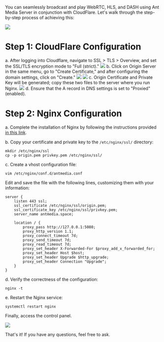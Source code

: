 You can seamlessly broadcast and play WebRTC, HLS, and DASH using Ant Media Server in conjunction with CloudFlare. Let's walk through the step-by-step process of achieving this:

![](@site/static/img/cloudflare/antmedia-cloudflare.png)

# Step 1: CloudFlare Configuration

a. After logging into Cloudflare, navigate to SSL > TLS > Overview, and set the SSL/TLS encryption mode to "Full (strict)."
![](@site/static/img/cloudflare/antmedia-cloudflare-1.png)
b. Click on Origin Server in the same menu, go to "Create Certificate," and after configuring the domain settings, click on "Create."
![](@site/static/img/cloudflare/antmedia-cloudflare-2.png)
![](@site/static/img/cloudflare/antmedia-cloudflare-3.png)
c. Origin Certificate and Private Key will be generated; copy these two files to the server where you run Nginx.
![](@site/static/img/cloudflare/antmedia-cloudflare-4.png)
d. Ensure that the A record in DNS settings is set to "Proxied" (enabled).

# Step 2: Nginx Configuration

a. Complete the installation of Nginx by following the instructions provided [in this link](https://antmedia.io/docs/guides/clustering-and-scaling/load-balancing/nginx-load-balancer/#nginx-installation).

b. Copy your certificate and private key to the `/etc/nginx/ssl/` directory:

```
mkdir /etc/nginx/ssl
cp -p origin.pem privkey.pem /etc/nginx/ssl/
```
c. Create a vhost configuration file:

```
vim /etc/nginx/conf.d/antmedia.conf
```
Edit and save the file with the following lines, customizing them with your information:

```
server {
    listen 443 ssl;
    ssl_certificate /etc/nginx/ssl/origin.pem;
    ssl_certificate_key /etc/nginx/ssl/privkey.pem;
    server_name antmedia.space;

    location / {
        proxy_pass http://127.0.0.1:5080;
        proxy_http_version 1.1;
        proxy_connect_timeout 7d;
        proxy_send_timeout 7d;
        proxy_read_timeout 7d;
        proxy_set_header X-Forwarded-For $proxy_add_x_forwarded_for;
        proxy_set_header Host $host;
        proxy_set_header Upgrade $http_upgrade;
        proxy_set_header Connection "Upgrade";
    }
}
```
d. Verify the correctness of the configuration:
```
nginx -t
```
e. Restart the Nginx service:
```
systemctl restart nginx
```

Finally, access the control panel.

![](@site/static/img/cloudflare/antmedia-cloudflare-5.png)


That's it! If you have any questions, feel free to ask.